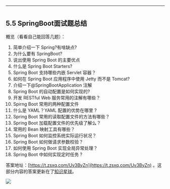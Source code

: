 ------



# 

## 5.5 SpringBoot面试题总结



概览（看看自己能回答几题）：

1. 简单介绍一下 Spring?有啥缺点?
2. 为什么要有 SpringBoot?
3. 说出使用 Spring Boot 的主要优点
4. 什么是 Spring Boot Starters?
5. Spring Boot 支持哪些内嵌 Servlet 容器？
6. 如何在 Spring Boot 应用程序中使用 Jetty 而不是 Tomcat?
7. 介绍一下@SpringBootApplication 注解
8. Spring Boot 的自动配置是如何实现的?
9. 开发 RESTful Web 服务常用的注解有哪些？
10. Spirng Boot 常用的两种配置文件
11. 什么是 YAML？YAML 配置的优势在哪里 ?
12. Spring Boot 常用的读取配置文件的方法有哪些？
13. Spring Boot 加载配置文件的优先级了解么？
14. 常用的 Bean 映射工具有哪些？
15. Spring Boot 如何监控系统实际运行状况？
16. Spring Boot 如何做请求参数校验？
17. 如何使用 Spring Boot 实现全局异常处理？
18. Spring Boot 中如何实现定时任务 ?

答案地址：[https://t.zsxq.com/Uv3ByZn](https://t.zsxq.com/Uv3ByZn) 。这部分内容的答案更新在了[知识星球](http://mp.weixin.qq.com/s?__biz=Mzg2OTA0Njk0OA==&mid=100013795&idx=1&sn=aa2db4799c432bb944b6786ae0ec4c56&chksm=4ea1b92879d6303e9077546e2bc42a78f0cd3e18d9adb06e9f15e49e3d8337ec4bd384a25367#rd)。

![](https://p6-juejin.byteimg.com/tos-cn-i-k3u1fbpfcp/422aa9d5ce4042a1aa4fa2e0f30bd9f3~tplv-k3u1fbpfcp-watermark.image)

